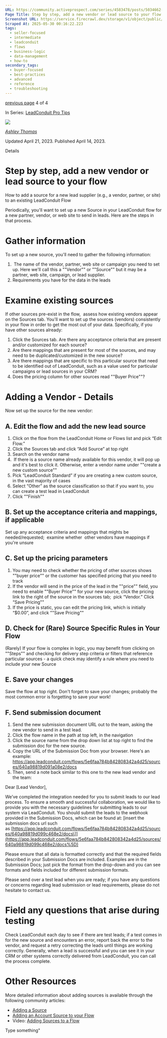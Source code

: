 ```yaml
---
URL: https://community.activeprospect.com/series/4583478/posts/5034662-step-by-step-add-a-new-vendor-or-lead-source-to-your-flow
Page Title: Step by step, add a new vendor or lead source to your flow
Screenshot URL: https://service.firecrawl.dev/storage/v1/object/public/media/screenshot-3ada9b0f-c814-47eb-ab12-c1ad86a19feb.png
Scraped At: 2025-05-30 00:16:22.223
tags:
  - seller-focused
  - intermediate
  - leadconduit
  - flows
  - business-logic
  - data-management
  - how-to
secondary_tags:
  - buyer-focused
  - best-practices
  - advanced
  - reference
  - troubleshooting
---
```


[previous page](https://community.activeprospect.com/series/4583478/posts/4583626-leadconduit-pro-tip-optimize-the-sequence-order-of-alternative-prices-volume-ca) 4 of 4

In Series: [LeadConduit Pro Tips](https://community.activeprospect.com/series/4583478-leadconduit-pro-tips)

[![](https://content2.bloomfire.com/avatars/users/1316943/thumb/thumbnail.png?f=1612413648&Expires=1748567733&Signature=KoCbdTtXkDCsuR9vQYZx-MAtDGCF3aiHVPhatiruSzeoEi~AXEyfoKu2DVYGAujS~riLrrgCd8AgHGzqSYUrtlVVkh~XMO9wqwc6BALq3ysjoCDPKJ39u1goQYlyiYgMEfsc~7DA4OxTrbXF210utcSETnRxpGdNS3TdLNKYfIzG-TqpHi8qFFf5nkNOoqwyefvtamB6bgzp923z1V3V9P2NHUhTKv7pqeXs4qaHLOJolNkIprUalpuaPWq35jE3nUl0flPAJef2KqCfhYAuZdnswIKx3FWjy2ETGzOdJBukA~FHvfQTXNUGDMYqqb19IAmZbfT1pUB9wFPKyIgkDQ__&Key-Pair-Id=APKAIDFCFZ2UHE5LPIUA)](https://community.activeprospect.com/memberships/7557566-ashley-thomas)

[_Ashley Thomas_](https://community.activeprospect.com/memberships/7557566-ashley-thomas)

Updated April 21, 2023. Published April 14, 2023.

Details

# Step by step, add a new vendor or lead source to your flow

How to add a source for a new lead supplier (e.g., a vendor, partner, or site) to an existing LeadConduit Flow

Periodically, you'll want to set up a new Source in your LeadConduit flow for a new partner, vendor, or web site to send in leads. Here are the steps in that process.

# Gather information

To set up a new source, you'll need to gather the following information:

1.  The name of the vendor, partner, web site or campaign you need to set up. Here we'll call this a ""Vendor"" or ""Source"" but it may be a partner, web site, campaign, or lead supplier.
2. Requirements you have for the data in the leads

# Examine existing sources

If other sources pre-exist in the flow,  assess how existing vendors appear on the Sources tab. You'll want to set up the sources (vendors) consistently in your flow in order to get the most out of your data. Specifically, if you have other sources already:

1. Click the Sources tab. Are there any acceptance criteria that are present and/or customized for each source?
2. Are there mappings that are present for most of the sources, and may need to be duplicated/customized in the new source?
3. Are there mappings that are specific to this particular source that need to be identified out of LeadConduit, such as a value used for particular campaigns or lead sources in your CRM?
4. Does the pricing column for other sources read ""Buyer Price""?

# Adding a Vendor - Details

Now set up the source for the new vendor:

## A. Edit the flow and add the new lead source

1. Click on the flow from the LeadConduit Home or Flows list and pick “Edit Flow.”
2. Click the Sources tab and click “Add Source” at top right
3. Search on the vendor name
4.  If there is a source name already available for this vendor, it will pop up and it's best to click it. Otherwise, enter a vendor name under ""create a new custom source""
5. Pick “LeadConduit Standard” if you are creating a new custom source, in the vast majority of cases
6. Select “Other” as the source classification so that if you want to, you can create a test lead in LeadConduit
7. Click ""Finish""

## B. Set up the acceptance criteria and mappings, if applicable

Set up any acceptance criteria and mappings that mights be needed/requested;  examine whether  other vendors have mappings if you're unsure

## C. Set up the pricing parameters

1. You may need to check whether the pricing of other sources shows ""buyer price"" or the customer has specified pricing that you need to track
2. If the vendor will send in the price of the lead in the ""price"" field, you need to enable ""Buyer Price"" for your new source, click the pricing link to the right of the source in the sources tab;  pick “Vendor.” Click “Save Pricing""
3. If the price is static, you can edit the pricing link, which is initially “$0.00”, and click ""Save Pricing""

## D. Check for (Rare) Source Specific Rules in Your Flow

(Rarely) If your flow is complex in logic, you may benefit from clicking on ""Steps"" and checking for delivery step criteria or filters that reference particular sources - a quick check may identify a rule where you need to include your new Source

## E. Save your changes

Save the flow at top right. Don't forget to save your changes; probably the most common error is forgetting to save your work!

## F. Send submission document

1. Send the new submission document URL out to the team, asking the new vendor to send in a test lead.
2. Click the flow name in the path at top left, in the navigation
3. Click the source name from the drop down list at top right to find the submission doc for the new source.
4. Copy the URL of the Submission Doc from your browser. Here's an example: https://app.leadconduit.com/flows/5e6faa784b842808342a4d25/sources/640a98819d091a08e2/docs
5. Then, send a note back similar to this one to the new lead vendor and the team:



Dear \[Lead Vendor\],

We’ve completed the integration needed for you to submit leads to our lead process. To ensure a smooth and successful collaboration, we would like to provide you with the necessary guidelines for submitting leads to our system via LeadConduit. You should submit the leads to the webhook provided in the Submission Docs, which can be found at: \[insert the submission docs url such as [https://app.leadconduit.com/flows/5e6faa784b842808342a4d25/sources/640a98819d099c468e2/docs\]](https://app.leadconduit.com/flows/5e6faa784b842808342a4d25/sources/640a98819d099c468e2/docs%5D)



Please ensure that all data is formatted correctly and that the required fields described in your Submission Docs are included. Examples are in the Submission Docs; just pick the format from the drop-down and you can see formats and fields included for different submission formats.



Please send over a test lead when you are ready; if you have any questions or concerns regarding lead submission or lead requirements, please do not hesitate to contact us.

# Field any questions that arise during testing

Check LeadConduit each day to see if there are test leads; if a test comes in for the new source and encounters an error, report back the error to the vendor, and request a retry correcting the leads until things are working correctly. Generally, when a lead is successful and you can see it in your CRM or other systems correctly delivered from LeadConduit, you can call the process complete.

# Other Resources

More detailed information about adding sources is available through the following community articles:

- [Adding a Source](https://community.activeprospect.com/posts/4098888-adding-a-source)
- [Adding an Account Source to your Flow](https://community.activeprospect.com/posts/4122047-adding-an-account-source-to-your-flow)
- Video: [Adding Sources to a Flow](https://community.activeprospect.com/posts/4541251-adding-sources-to-a-flow?video_markers=source%2C%2Csource%2Csources%2Csource.%2Csources.)

Type something"

